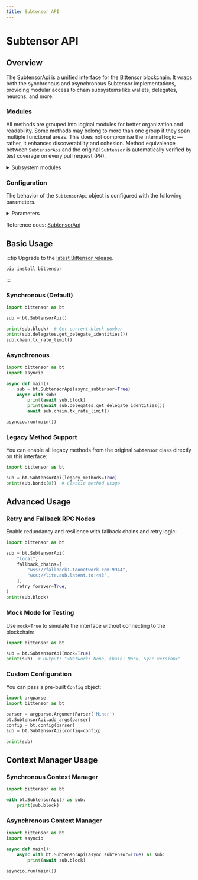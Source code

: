 ```yaml
---
title: Subtensor API
---
```


# Subtensor API


## Overview

The SubtensorApi is a unified interface for the Bittensor blockchain. It wraps both the synchronous and asynchronous Subtensor implementations, providing modular access to chain subsystems like wallets, delegates, neurons, and more.


### Modules

All methods are grouped into logical modules for better organization and readability. Some methods may belong to more than one group if they span multiple functional areas. This does not compromise the internal logic — rather, it enhances discoverability and cohesion. Method equivalence between `SubtensorApi` and the original `Subtensor` is automatically verified by test coverage on every pull request (PR).


<details>
  <summary>Subsystem modules</summary>

| Property | Description |
|----------|-------------|
| chain | Blockchain interaction methods |
| commitments | Commitment and reveal logic |
| delegates | Delegate management tools |
| extrinsics | Transaction construction and signing |
| metagraphs | Metagraph data and operations |
| neurons | Neuron-level APIs |
| queries | General query endpoints |
| staking | Staking operations |
| subnets | Subnet access and management |
| wallets | Wallet creation, import/export |
</details>

### Configuration

The behavior of the `SubtensorApi` object is configured with the following parameters.
<details>
  <summary>Parameters</summary>

| Parameter         | Type              | Description                                                                                              | Default Value                 |
|-------------------|-------------------|----------------------------------------------------------------------------------------------------------|-------------------------------|
| `network`         | `str` or `None`   | The network to connect to. If not specified, defaults to `"finney"`.                                        | `None` (interpreted as "finney")|
| `config`          | `Config` or `None`| Pre-built Bittensor configuration object.                                                                  | `None`                         |
| `async_subtensor` | `bool`            | Whether to use the asynchronous version of the API.                                                        | `False`                        |
| `legacy_methods`  | `bool`            | If `True`, all methods from the legacy `Subtensor` class are added to this class.                           | `False`                        |
| `fallback_chains` | `list[str]` or `None`| List of fallback chains to use if the primary network is unavailable.                                      | `None`                         |
| `retry_forever`   | `bool`            | If `True`, continuously retries on connection errors until successful.                                      | `False`                        |
| `log_verbose`     | `bool`            | Enables detailed logging output when set to `True`.                                                        | `False`                        |
| `mock`            | `bool`            | Enables mock mode for testing without connecting to the blockchain.                                         | `False`                        |
</details>


Reference docs: [SubtensorApi](pathname:///python-api/html/autoapi/bittensor/core/subtensor_api/index.html)

## Basic Usage

:::tip
Upgrade to the [latest Bittensor release](https://pypi.org/project/bittensor/).
```shell
pip install bittensor
```
:::

### Synchronous (Default)

```python
import bittensor as bt

sub = bt.SubtensorApi()

print(sub.block)  # Get current block number
print(sub.delegates.get_delegate_identities())
sub.chain.tx_rate_limit()
```

### Asynchronous

```python
import bittensor as bt
import asyncio

async def main():
    sub = bt.SubtensorApi(async_subtensor=True)
    async with sub:
        print(await sub.block)
        print(await sub.delegates.get_delegate_identities())
        await sub.chain.tx_rate_limit()

asyncio.run(main())
```
### Legacy Method Support

You can enable all legacy methods from the original `Subtensor` class directly on this interface:

```python
import bittensor as bt

sub = bt.SubtensorApi(legacy_methods=True)
print(sub.bonds(0))  # Classic method usage
```

## Advanced Usage
### Retry and Fallback RPC Nodes

Enable redundancy and resilience with fallback chains and retry logic:

```python
import bittensor as bt

sub = bt.SubtensorApi(
    "local",
    fallback_chains=[
        "wss://fallback1.taonetwork.com:9944",
        "wss://lite.sub.latent.to:443",
    ],
    retry_forever=True,
)
print(sub.block)
```

### Mock Mode for Testing

Use `mock=True` to simulate the interface without connecting to the blockchain:

```python
import bittensor as bt

sub = bt.SubtensorApi(mock=True)
print(sub)  # Output: "<Network: None, Chain: Mock, Sync version>"
```

### Custom Configuration

You can pass a pre-built `Config` object:

```python
import argparse
import bittensor as bt

parser = argparse.ArgumentParser('Miner')
bt.SubtensorApi.add_args(parser)
config = bt.config(parser)
sub = bt.SubtensorApi(config=config)

print(sub)
```

## Context Manager Usage

### Synchronous Context Manager

```python
import bittensor as bt

with bt.SubtensorApi() as sub:
    print(sub.block)
```

### Asynchronous Context Manager

```python
import bittensor as bt
import asyncio

async def main():
    async with bt.SubtensorApi(async_subtensor=True) as sub:
        print(await sub.block)

asyncio.run(main())
``` 